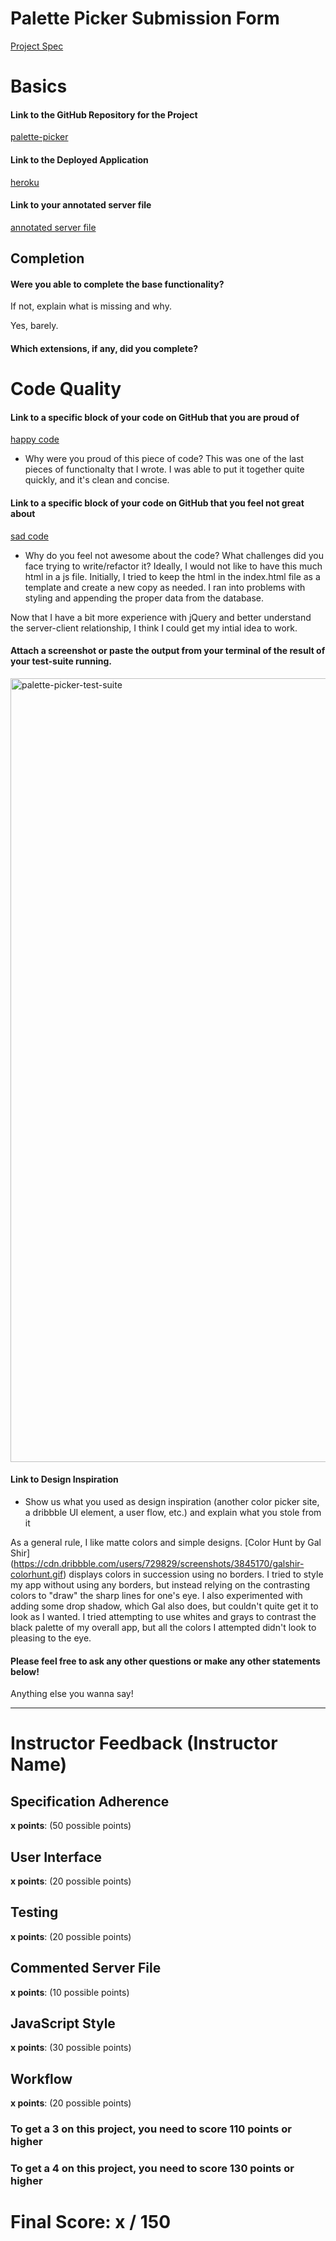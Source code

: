 # Palette Picker Submission Form

[Project Spec](http://frontend.turing.io/projects/palette-picker.html)

# Basics

#### Link to the GitHub Repository for the Project
[palette-picker](https://github.com/lfinney/palette-picker)

#### Link to the Deployed Application
[heroku](https://palette-picker-lfinney.herokuapp.com/)

#### Link to your annotated server file
[annotated server file](https://github.com/lfinney/palette-picker/blob/server-commentary/server.js)

## Completion

#### Were you able to complete the base functionality?

If not, explain what is missing and why.

Yes, barely.

#### Which extensions, if any, did you complete?

# Code Quality

#### Link to a specific block of your code on GitHub that you are proud of
[happy code](https://github.com/lfinney/palette-picker/blob/master/public/js/index.js#L159-#L166)

* Why were you proud of this piece of code?
This was one of the last pieces of functionalty that I wrote. I was able to put it together quite quickly, and it's clean and concise.

#### Link to a specific block of your code on GitHub that you feel not great about
[sad code](https://github.com/lfinney/palette-picker/blob/master/public/js/index.js#L17-#L37)

* Why do you feel not awesome about the code? What challenges did you face trying to write/refactor it?
Ideally, I would not like to have this much html in a js file. Initially, I tried to keep the html in the index.html file as a template and create a new copy as needed. I ran into problems with styling and appending the proper data from the database.

Now that I have a bit more experience with jQuery and better understand the server-client relationship, I think I could get my intial idea to work.

#### Attach a screenshot or paste the output from your terminal of the result of your test-suite running.
<img width="1254" alt="palette-picker-test-suite" src="https://user-images.githubusercontent.com/22566946/33490870-b1c02574-d675-11e7-823a-99e714285e96.png">

#### Link to Design Inspiration

* Show us what you used as design inspiration (another color picker site, a dribbble UI element, a user flow, etc.) and explain what you stole from it

As a general rule, I like matte colors and simple designs. [Color Hunt by Gal Shir] (https://cdn.dribbble.com/users/729829/screenshots/3845170/galshir-colorhunt.gif) displays colors in succession using no borders. I tried to style my app without using any borders, but instead relying on the contrasting colors to "draw" the sharp lines for one's eye. I also experimented with adding some drop shadow, which Gal also does, but couldn't quite get it to look as I wanted. I tried attempting to use whites and grays to contrast the black palette of my overall app, but all the colors I attempted didn't look to pleasing to the eye.

#### Please feel free to ask any other questions or make any other statements below!

Anything else you wanna say!

-----


# Instructor Feedback (Instructor Name)

## Specification Adherence

**x points**: (50 possible points)

## User Interface

**x points**: (20 possible points)

## Testing

**x points**: (20 possible points)

## Commented Server File

**x points**: (10 possible points)

## JavaScript Style

**x points**: (30 possible points)

## Workflow

**x points**: (20 possible points)


### To get a 3 on this project, you need to score 110 points or higher
### To get a 4 on this project, you need to score 130 points or higher

# Final Score: x / 150

